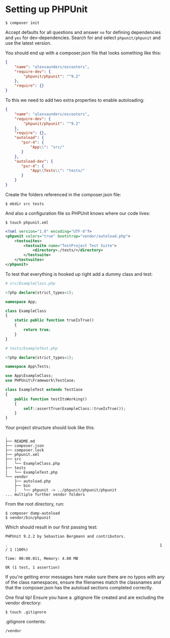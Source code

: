 # Setting up PHPUnit

```shell script
$ composer init
```
Accept defaults for all questions and answer `no` for defining dependencies and `yes` for dev-dependencies. Search for and select `phpunit/phpunit` and use the latest version.

You should end up with a composer.json file that looks something like this:

```json
{
    "name": "alexsaunders/escooters",
    "require-dev": {
        "phpunit/phpunit": "^9.2"
    },
    "require": {}
}
```

To this we need to add two extra properties to enable autoloading:

```json
{
    "name": "alexsaunders/escooters",
    "require-dev": {
        "phpunit/phpunit": "^9.2"
    },
    "require": {},
    "autoload": {
       "psr-4": {
           "App\\": "src/"
       }
    },
    "autoload-dev": {
       "psr-4": {
           "App\\Tests\\": "tests/"
       }
    }
}
```

Create the folders referenced in the composer.json file:

```shell script
$ mkdir src tests
```

And also a configuration file so PHPUnit knows where our code lives:

```shell script
$ touch phpunit.xml
```

```xml
<?xml version="1.0" encoding="UTF-8"?>
<phpunit colors="true" bootstrap="vendor/autoload.php">
    <testsuites>
        <testsuite name="TestProject Test Suite">
            <directory>./tests/</directory>
        </testsuite>
    </testsuites>
</phpunit>
```

To test that everything is hooked up right add a dummy class and test:

```php
# src/ExampleClass.php

<?php declare(strict_types=1);

namespace App;

class ExampleClass
{
    static public function trueIsTrue()
    {
        return true;
    }
}
```

```php
# tests/ExampleTest.php

<?php declare(strict_types=1);

namespace App\Tests;

use App\ExampleClass;
use PHPUnit\Framework\TestCase;

class ExampleTest extends TestCase
{
    public function testItsWorking()
    {
        self::assertTrue(ExampleClass::trueIsTrue());
    }
}
```

Your project structure should look like this:

```text
.
├── README.md
├── composer.json
├── composer.lock
├── phpunit.xml
├── src
│   └── ExampleClass.php
├── tests
│   └── ExampleTest.php
└── vendor
    ├── autoload.php
    ├── bin
    │   └── phpunit -> ../phpunit/phpunit/phpunit
... multiple further vendor folders
```

From the root directory, run:
```shell script
$ composer dump-autoload
$ vendor/bin/phpunit
```

Which should result in our first passing test:

```text
PHPUnit 9.2.2 by Sebastian Bergmann and contributors.

.                                                                   1 / 1 (100%)

Time: 00:00.011, Memory: 4.00 MB

OK (1 test, 1 assertion)
```

If you're getting error messages here make sure there are no typos with any of the class namespaces, ensure the filenames match the classnames and that the composer.json has the autoload sections completed correctly.

One final tip! Ensure you have a .gitignore file created and are excluding the vendor directory:

```shell script
$ touch .gitignore
```

.gitignore contents:
```text
/vendor
```
